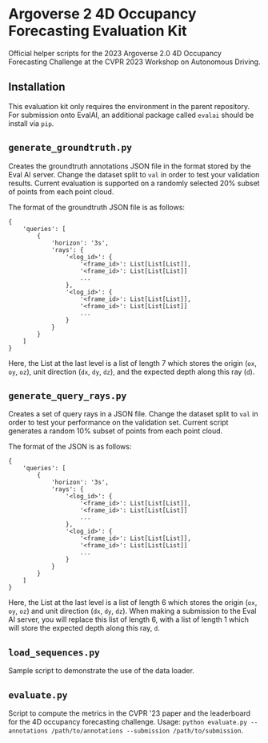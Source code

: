 # Argoverse 2 4D Occupancy Forecasting Evaluation Kit

Official helper scripts for the 2023 Argoverse 2.0 4D Occupancy Forecasting Challenge
at the CVPR 2023 Workshop on Autonomous Driving.

## Installation

This evaluation kit only requires the environment in the parent repository. For submission onto EvalAI,
an additional package called `evalai` should be install via `pip`.

## ```generate_groundtruth.py```

Creates the groundtruth annotations JSON file in the format stored
by the Eval AI server. Change the dataset split to `val` in order to test your validation
results. Current evaluation is supported on a randomly selected 20% subset of points from
each point cloud.

The format of the groundtruth JSON file is as follows:
```
{
    'queries': [
        {
            'horizon': '3s',
            'rays': {
                '<log_id>': {
                    '<frame_id>': List[List[List]],
                    '<frame_id>': List[List[List]]
                    ...
                },
                '<log_id>': {
                    '<frame_id>': List[List[List]],
                    '<frame_id>': List[List[List]]
                    ...
                }
            }
        }
    ]
}
```

Here, the List at the last level is a list of length 7 which stores the origin (`ox`, `oy`, `oz`), unit direction
(`dx`, `dy`, `dz`), and the expected depth along this ray (`d`).


## ```generate_query_rays.py```

Creates a set of query rays in a JSON file. Change the dataset split to `val` in order to test your
performance on the validation set. Current script generates a random 10% subset of points from each
point cloud.

The format of the JSON is as follows:
```
{
    'queries': [
        {
            'horizon': '3s',
            'rays': {
                '<log_id>': {
                    '<frame_id>': List[List[List]],
                    '<frame_id>': List[List[List]]
                    ...
                },
                '<log_id>': {
                    '<frame_id>': List[List[List]],
                    '<frame_id>': List[List[List]]
                    ...
                }
            }
        }
    ]
}
```

Here, the List at the last level is a list of length 6 which stores the origin (`ox`, `oy`, `oz`) and unit direction
(`dx`, `dy`, `dz`). When making a submission to the Eval AI server, you will replace this list of length 6, with a list
of length 1 which will store the expected depth along this ray, `d`.

## ```load_sequences.py```

Sample script to demonstrate the use of the data loader.


## ```evaluate.py```

Script to compute the metrics in the CVPR '23 paper and the leaderboard for the 4D occupancy forecasting
challenge. Usage: ```python evaluate.py --annotations /path/to/annotations --submission /path/to/submission```.




